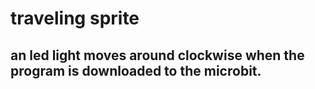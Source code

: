 # traveling sprite


## an led light moves around clockwise when the program is downloaded to the microbit.